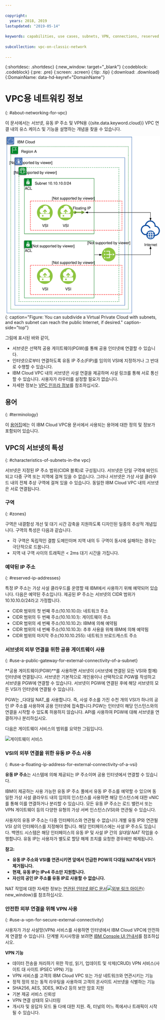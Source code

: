 ```yaml
---

copyright:
  years: 2018, 2019
lastupdated: "2019-05-14"

keywords: capabilities, use cases, subnets, VPN, connections, reserved, IP, IPv4, floating

subcollection: vpc-on-classic-network

---
```


{:shortdesc: .shortdesc}
{:new_window: target="_blank"}
{:codeblock: .codeblock}
{:pre: .pre}
{:screen: .screen}
{:tip: .tip}
{:download: .download}
{:DomainName: data-hd-keyref="DomainName"}

# VPC용 네트워킹 정보
{: #about-networking-for-vpc}

이 문서에서는 서브넷, 유동 IP 주소 및 VPN용 {{site.data.keyword.cloud}} VPC 연결 내의 유스 케이스 및 기능을 설명하는 개념을 찾을 수 있습니다.

![IBM VPC 연결 및 보안](images/vpc-connectivity-and-security.svg "IBM VPC 연결 및 보안"){: caption="Figure: You can subdivide a Virtual Private Cloud with subnets, and each subnet can reach the public Internet, if desired." caption-side="top"}

그림에 표시된 바와 같이,

* 서브넷은 선택적 공용 게이트웨이(PGW)를 통해 공용 인터넷에 연결할 수 있습니다.
* 인터넷으로부터 연결하도록 유동 IP 주소(FIP)를 임의의 VSI에 지정하거나 그 반대로 수행할 수 있습니다.
* IBM Cloud VPC 내의 서브넷은 사설 연결을 제공하며 사설 링크를 통해 서로 통신할 수 있습니다. 사용자가 라우터를 설정할 필요가 없습니다.
* 자세한 정보는 [VPC 인프라 정보](/docs/vpc-on-classic?topic=vpc-on-classic-about)를 참조하십시오.

## 용어
{: #terminology}

이 [용어집](/docs/vpc-on-classic?topic=vpc-on-classic-vpc-glossary)에는 이 IBM Cloud VPC용 문서에서 사용되는 용어에 대한 정의 및 정보가 포함되어 있습니다.

## VPC의 서브넷의 특성
{: #characteristics-of-subnets-in-the vpc}

서브넷은 지정된 IP 주소 범위(CIDR 블록)로 구성됩니다. 서브넷은 단일 구역에 바인드되고 다중 구역 또는 지역에 걸쳐 있을 수 없습니다. 그러나 서브넷은 가상 사설 클라우드 내의 전체 추상 구역에 걸쳐 있을 수 있습니다. 동일한 IBM Cloud VPC 내의 서브넷은 서로 연결됩니다.

### 구역
{: #zones}

구역은 내결함성 개선 및 대기 시간 감축을 지원하도록 디자인된 일종의 추상적 개념입니다. 구역의 특성은 다음과 같습니다.

 * 각 구역은 독립적인 결함 도메인이며 지역 내의 두 구역이 동시에 실패하는 경우는 극단적으로 드뭅니다.
 * 지역 내 구역 사이의 트래픽은 < 2ms 대기 시간을 가집니다.

### 예약된 IP 주소
{: #reserved-ip-addresses}

특정 IP 주소는 가상 사설 클라우드를 운영할 때 IBM에서 사용하기 위해 예약되어 있습니다. 다음은 예약된 주소입니다. 제공된 IP 주소는 서브넷의 CIDR 범위가 10.10.10.0/24라고 가정합니다.

  * CIDR 범위의 첫 번째 주소(10.10.10.0): 네트워크 주소
  * CIDR 범위의 두 번째 주소(10.10.10.1): 게이트웨이 주소
  * CIDR 범위의 세 번째 주소(10.10.10.2): IBM에 의해 예약됨
  * CIDR 범위의 네 번째 주소(10.10.10.3): 추후 사용을 위해 IBM에 의해 예약됨
  * CIDR 범위의 마지막 주소(10.10.10.255): 네트워크 브로드캐스트 주소

### 서브넷의 외부 연결을 위한 공용 게이트웨이 사용
{: #use-a-public-gateway-for-external-connectivity-of-a-subnet}

**공용 게이트웨이(PGW)**를 사용하면 서브넷이 (서브넷에 연결된 모든 VSI와 함께) 인터넷에 연결됩니다. 서브넷은 기본적으로 개인용이나 선택적으로 PGW를 작성하고 서브넷을 PGW에 연결할 수 있습니다. 서브넷이 PGW에 연결된 후에 해당 서브넷의 모든 VSI가 인터넷에 연결될 수 있습니다.

PGW는 _다대일 NAT_를 사용합니다. 즉, 사설 주소를 가진 수천 개의 VSI가 하나의 공인 IP 주소를 사용하여 공용 인터넷에 접속합니다.PGW는 인터넷이 해당 인스턴스와의 연결을 시작할 수 있도록 허용하지 않습니다. API를 사용하여 PGW에 대해 서브넷을 연결하거나 분리하십시오.

다음은 게이트웨이 서비스의 범위를 요약한 그림입니다.

![게이트웨이 서비스](images/scope-of-gateway-services.png)

### VSI의 외부 연결을 위한 유동 IP 주소 사용
{: #use-a-floating-ip-address-for-external-connectivity-of-a-vsi}

**유동 IP 주소**는 시스템에 의해 제공되는 IP 주소이며 공용 인터넷에서 연결할 수 있습니다.

IBM이 제공하는 사용 가능한 유동 IP 주소 풀에서 유동 IP 주소를 예약할 수 있으며 동일한 가상 사설 클라우드 내의 임의의 인스턴스를 사용하면 해당 인스턴스에 대한 vNIC를 통해 이를 연결하거나 분리할 수 있습니다. 모든 유동 IP 주소는 로드 밸런서 또는 VPN 게이트웨이 등의 다양한 유형의 가상 서버 인스턴스(VSI)와 연관될 수 있습니다.

사용자의 유동 IP 주소는 다중 인터페이스와 연관될 수 없습니다.개별 유동 IP와 연관될 VSI 상의 인터페이스를 지정해야 합니다. 해당 인터페이스에는 사설 IP 주소도 있습니다. 백엔드 시스템은 해당 인터페이스의 유동 IP 및 사설 IP 간의 _일대일 NAT_ 작업을 수행합니다. 유동 IP는 사용자가 별도로 할당 해제 조치를 요청한 경우에만 해제됩니다.

**참고:**
* **유동 IP 주소와 VSI를 연관시키면 앞에서 언급한 PGW의 다대일 NAT에서 VSI가 제거됩니다.**
* **현재, 유동 IP는 IPv4 주소만 지원합니다.**
* **자신의 공인 IP 주소를 유동 IP로 사용할 수 없습니다.**

NAT 작업에 대한 자세한 정보는 [연관된 인터넷 RFC 문서![외부 링크 아이콘](../../icons/launch-glyph.svg "외부 링크 아이콘")](http://www.faqs.org/rfcs/rfc1631.html){: new_window}를 참조하십시오.

### 안전한 외부 연결을 위해 VPN 사용
{: #use-a-vpn-for-secure-external-connectivity}

사용자가 가상 사설망(VPN) 서비스를 사용하면 인터넷에서 IBM Cloud VPC에 안전하게 연결할 수 있습니다. 단계별 지시사항을 보려면 [IBM Console UI 안내서](/docs/vpc-on-classic?topic=vpc-on-classic-creating-a-vpc-using-the-ibm-cloud-console)를 참조하십시오.

**VPN 기능**
  * 데이터 전송을 처리하기 위한 작성, 읽기, 업데이트 및 삭제(CRUD) VPN 서비스(사이트 대 사이트 IPSEC VPN) 기능
  * VPN 서비스를 고객의 IBM Cloud VPC 또는 가상 네트워크와 연관시키는 기능
  * 정적 정의 또는 동적 라우팅을 사용하여 고객의 온사이트 서브넷을 식별하는 기능
  * SHA256, AES, 3DES, IKEv2 등의 보안 암호 지원
  * 기본 제공 서비스 신뢰성
  * VPN 연결 상태의 모니터링
  * 개시자 및 응답자 모드 둘 다에 대한 지원. 즉, 터널의 어느 쪽에서나 트래픽이 시작될 수 있습니다.
